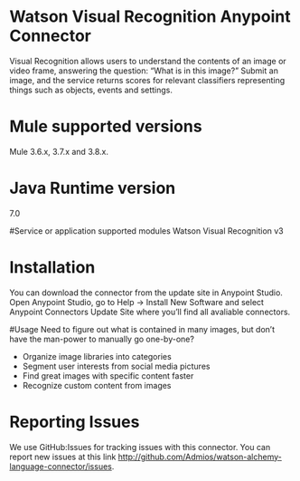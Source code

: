 # Watson Visual Recognition Anypoint Connector

Visual Recognition allows users to understand the contents of an image or video frame, answering the question: “What is in this image?” Submit an image, and the service returns scores for relevant classifiers representing things such as objects, events and settings.

# Mule supported versions
Mule 3.6.x, 3.7.x and 3.8.x.

# Java Runtime version
7.0

#Service or application supported modules
Watson Visual Recognition v3

# Installation
You can download the connector from the update site in Anypoint Studio.
Open Anypoint Studio, go to Help → Install New Software and select Anypoint Connectors Update Site where you’ll find all avaliable connectors.

#Usage
Need to figure out what is contained in many images, but don’t have the man-power to manually go one-by-one?

- Organize image libraries into categories
- Segment user interests from social media pictures
- Find great images with specific content faster
- Recognize custom content from images

# Reporting Issues

We use GitHub:Issues for tracking issues with this connector. You can report new issues at this link http://github.com/Admios/watson-alchemy-language-connector/issues.
